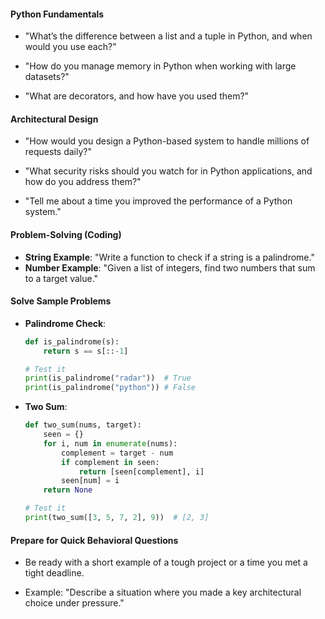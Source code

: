 #### **Python Fundamentals**
- "What’s the difference between a list and a tuple in Python, and when would you use each?"

- "How do you manage memory in Python when working with large datasets?"


- "What are decorators, and how have you used them?"



#### **Architectural Design**
- "How would you design a Python-based system to handle millions of requests daily?"


- "What security risks should you watch for in Python applications, and how do you address them?"


- "Tell me about a time you improved the performance of a Python system."



#### **Problem-Solving (Coding)**
- **String Example**: "Write a function to check if a string is a palindrome."
- **Number Example**: "Given a list of integers, find two numbers that sum to a target value."


#### **Solve Sample Problems**
- **Palindrome Check**:
  ```python
  def is_palindrome(s):
      return s == s[::-1]

  # Test it
  print(is_palindrome("radar"))  # True
  print(is_palindrome("python")) # False
  ```
- **Two Sum**:
  ```python
  def two_sum(nums, target):
      seen = {}
      for i, num in enumerate(nums):
          complement = target - num
          if complement in seen:
              return [seen[complement], i]
          seen[num] = i
      return None

  # Test it
  print(two_sum([3, 5, 7, 2], 9))  # [2, 3]
  ```

#### **Prepare for Quick Behavioral Questions**
- Be ready with a short example of a tough project or a time you met a tight deadline.

- Example: "Describe a situation where you made a key architectural choice under pressure."
